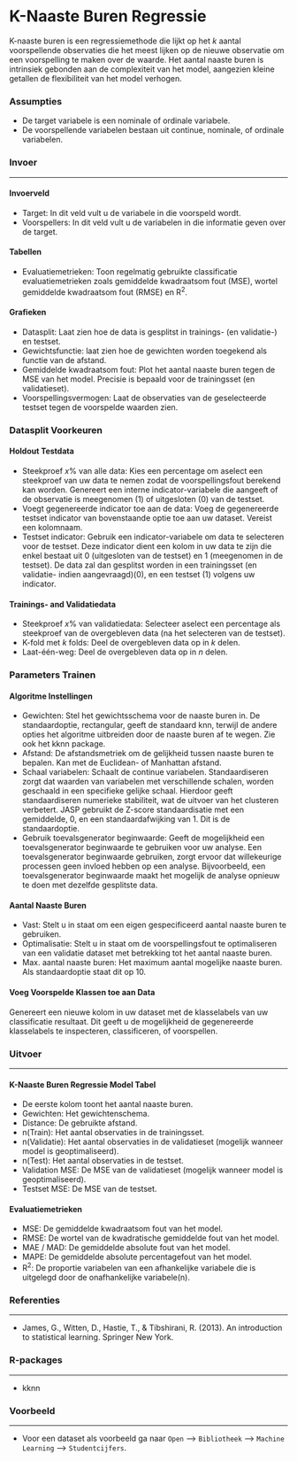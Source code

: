 K-Naaste Buren Regressie
==========================

K-naaste buren is een regressiemethode die lijkt op het *k* aantal voorspellende observaties die het meest lijken op de nieuwe observatie om een voorspelling te maken over de waarde. Het aantal naaste buren is intrinsiek gebonden aan de complexiteit van het model, aangezien kleine getallen de flexibiliteit van het model verhogen.

### Assumpties
- De target variabele is een nominale of ordinale variabele.
- De voorspellende variabelen bestaan uit continue, nominale, of ordinale variabelen.

### Invoer 
-------
#### Invoerveld 
- Target: In dit veld vult u de variabele in die voorspeld wordt. 
- Voorspellers: In dit veld vult u de variabelen in die informatie geven over de target. 

#### Tabellen  
- Evaluatiemetrieken: Toon regelmatig gebruikte classificatie evaluatiemetrieken zoals gemiddelde kwadraatsom fout (MSE), wortel gemiddelde kwadraatsom fout (RMSE) en R<sup>2</sup>.

#### Grafieken
- Datasplit: Laat zien hoe de data is gesplitst in trainings- (en validatie-) en testset.
- Gewichtsfunctie: laat zien hoe de gewichten worden toegekend als functie van de afstand.
- Gemiddelde kwadraatsom fout: Plot het aantal naaste buren tegen de MSE van het model. Precisie is bepaald voor de trainingsset (en validatieset).
- Voorspellingsvermogen: Laat de observaties van de geselecteerde testset tegen de voorspelde waarden zien.

### Datasplit Voorkeuren
#### Holdout Testdata
- Steekproef *x*% van alle data: Kies een percentage om aselect een steekproef van uw data te nemen zodat de voorspellingsfout berekend kan worden. Genereert een interne indicator-variabele die aangeeft of de observatie is meegenomen (1) of uitgesloten (0) van de testset.
- Voegt gegenereerde indicator toe aan de data: Voeg de gegenereerde testset indicator van bovenstaande optie toe aan uw dataset. Vereist een kolomnaam.
- Testset indicator: Gebruik een indicator-variabele om data te selecteren voor de testset. Deze indicator dient een kolom in uw data te zijn die enkel bestaat uit 0 (uitgesloten van de testset) en 1 (meegenomen in de testset). De data zal dan gesplitst worden in een trainingsset (en validatie- indien aangevraagd)(0), en een testset (1) volgens uw indicator.

#### Trainings- and Validatiedata
- Steekproef *x*% van validatiedata: Selecteer aselect een percentage als steekproef van de overgebleven data (na het selecteren van de testset).
- K-fold met *k* folds: Deel de overgebleven data op in *k* delen.
- Laat-één-weg: Deel de overgebleven data op in *n* delen.

### Parameters Trainen
#### Algoritme Instellingen
- Gewichten: Stel het gewichtsschema voor de naaste buren in. De standaardoptie, rectangular, geeft de standaard knn, terwijl de andere opties het algoritme uitbreiden door de naaste buren af te wegen. Zie ook het kknn package.
- Afstand: De afstandsmetriek om de gelijkheid tussen naaste buren te bepalen. Kan met de Euclidean- of Manhattan afstand.
- Schaal variabelen: Schaalt de continue variabelen. Standaardiseren zorgt dat waarden van variabelen met verschillende schalen, worden geschaald in een specifieke gelijke schaal. Hierdoor geeft standaardiseren numerieke stabiliteit, wat de uitvoer van het clusteren verbetert. JASP gebruikt de Z-score standaardisatie met een gemiddelde, 0, en een standaardafwijking van 1. Dit is de standaardoptie.
- Gebruik toevalsgenerator beginwaarde: Geeft de mogelijkheid een toevalsgenerator beginwaarde te gebruiken voor uw analyse. Een toevalsgenerator beginwaarde gebruiken, zorgt ervoor dat willekeurige processen geen invloed hebben op een analyse. Bijvoorbeeld, een toevalsgenerator beginwaarde maakt het mogelijk de analyse opnieuw te doen met dezelfde gesplitste data.

#### Aantal Naaste Buren
- Vast: Stelt u in staat om een eigen gespecificeerd aantal naaste buren te gebruiken. 
- Optimalisatie: Stelt u in staat om de voorspellingsfout te optimaliseren van een validatie dataset met betrekking tot het aantal naaste buren. 
- Max. aantal naaste buren: Het maximum aantal mogelijke naaste buren. Als standaardoptie staat dit op 10.

#### Voeg Voorspelde Klassen toe aan Data
Genereert een nieuwe kolom in uw dataset met de klasselabels van uw classificatie resultaat. Dit geeft u de mogelijkheid de gegenereerde klasselabels te inspecteren, classificeren, of voorspellen.

### Uitvoer
-------

#### K-Naaste Buren Regressie Model Tabel
- De eerste kolom toont het aantal naaste buren.
- Gewichten: Het gewichtenschema.
- Distance: De gebruikte afstand.
- n(Train): Het aantal observaties in de trainingsset.
- n(Validatie): Het aantal observaties in de validatieset (mogelijk wanneer model is geoptimaliseerd).
- n(Test): Het aantal observaties in de testset.
- Validation MSE: De MSE van de validatieset (mogelijk wanneer model is geoptimaliseerd).
- Testset MSE: De MSE van de testset.

#### Evaluatiemetrieken
- MSE: De gemiddelde kwadraatsom fout van het model.
- RMSE: De wortel van de kwadratische gemiddelde fout van het model.
- MAE / MAD: De gemiddelde absolute fout van het model.
- MAPE: De gemiddelde absolute percentagefout van het model.
- R<sup>2</sup>: De proportie variabelen van een afhankelijke variabele die is uitgelegd door de onafhankelijke variabele(n).

### Referenties
-------
- James, G., Witten, D., Hastie, T., & Tibshirani, R. (2013). An introduction to statistical learning. Springer New York.

### R-packages 
--- 
- kknn

### Voorbeeld 
--- 
- Voor een dataset als voorbeeld ga naar `Open` --> `Bibliotheek` --> `Machine Learning` --> `Studentcijfers`.  

